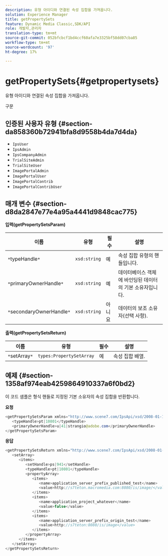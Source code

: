 ```yaml
---
description: 유형 아이디와 연결된 속성 집합을 가져옵니다.
solution: Experience Manager
title: getPropertySets
feature: Dynamic Media Classic,SDK/API
role: 개발자,관리자
translation-type: tm+mt
source-git-commit: 052bfcbcf1bd4ccf60afa7e3325bf58dd07cba85
workflow-type: tm+mt
source-wordcount: '97'
ht-degree: 17%

---
```



# getPropertySets{#getpropertysets}

유형 아이디와 연결된 속성 집합을 가져옵니다.

구문

## 인증된 사용자 유형 {#section-da858360b72941bfa8d9558b4da7d4da}

* `IpsUser`
* `IpsAdmin`
* `IpsCompanyAdmin`
* `TrialSiteAdmin`
* `TrialSiteUser`
* `ImagePortalAdmin`
* `ImagePortalUser`
* `ImagePortalContrib`
* `ImagePortalContribUser`

## 매개 변수 {#section-d8da2847e77e4a95a4441d9848cac775}

**입력(getPropertySetsParam)**

| 이름 | 유형 | 필수 | 설명 |
|---|---|---|---|
| `*`typeHandle`*` | `xsd:string` | 예 | 속성 집합 유형의 핸들입니다. |
| `*`primaryOwnerHandle`*` | `xsd:string` | 예 | 데이터베이스 객체에 바인딩된 데이터의 기본 소유자입니다. |
| `*`secondaryOwnerHandle`*` | `xsd:string` | 아니요 | 데이터의 보조 소유자(선택 사항). |

**출력(getPropertySetsReturn)**

| 이름 | 유형 | 필수 | 설명 |
|---|---|---|---|
| `*`setArray`*` | `types:PropertySetArray` | 예 | 속성 집합 배열. |

## 예제 {#section-1358af974eab4259864910337a6f0bd2}

이 코드 샘플은 형식 핸들로 지정된 기본 소유자의 속성 집합을 반환합니다.

**요청**

```java
<getPropertySetsParam xmlns="http://www.scene7.com/IpsApi/xsd/2008-01-15">
   <typeHandle>pt|10801</typeHandle>
   <primaryOwnerHandle>u|41|strangio@adobe.com</primaryOwnerHandle>
</getPropertySetsParam>
```

**응답**

```java
<getPropertySetsReturn xmlns="http://www.scene7.com/IpsApi/xsd/2008-01-15">
   <setArray>
      <items>
         <setHandle>ps|941</setHandle>
         <typeHandle>pt|10801</typeHandle>
         <propertyArray>
            <items>
               <name>application_server_prefix_published_test</name>
               <value>http://s7teton.macromedia.com:8080/is/image/</value>
            </items>
            <items>
               <name>application_project_whatever</name>
               <value>false</value>
            </items>
            <items>
               <name>application_server_prefix_origin_test</name>
               <value>http://s7teton:8080/is/image</value>
            </items>
         </propertyArray>
      </items>
   </setArray>
</getPropertySetsReturn>
```

